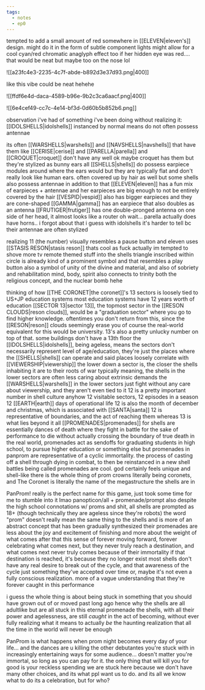 ```yaml
---
tags:
  - notes
  - ep0
---
```

tempted to add a small amount of red somewhere in [[ELEVEN|eleven's]] design. might do it in the form of subtle component lights
might allow for a cool cyan/red chromatic anaglyph effect too
if her hidden eye was red.... that would be neat but maybe too on the nose lol

![[a23fc4e3-2235-4c7f-abde-b892d3e37d93.png|400]]

like this vibe could be neat
hehehe

![[ffdf6e4d-daca-4589-b96e-9b2c3ca6aacf.png|400]]



![[6e4cef49-cc7c-4e14-bf3d-0d60b5b852b6.png]]

observation i've had of something i've been doing without realizing it: [[IDOLSHELLS|idolshells]] instanced by normal means do not often possess antennae

its often [[WARSHELLS|warshells]] and [[NAVSHELLS|navshells]] that have them
like [[CERISE|cerise]] and [[PARELLA|parella]] and [[CROQUET|croquet]] don't have any
well ok maybe croquet has them but they're stylized as bunny ears
all [[SHELLS|shells]] do possess earpiece modules around where the ears would but they are typically flat and don't really look like human ears. often covered up by hair as well
but some shells also possess antennae in addition to that
[[ELEVEN|eleven]] has a fun mix of earpieces + antennae
and her earpieces are big enough to not be entirely covered by the hair
[[VESPID|vespid]] also has bigger earpieces and they are cone-shaped
[[GAMMA|gamma]] has an earpiece that also doubles as an antenna
[[FRUTIGER|frutiger]] has one double-pronged antenna on one side of her head, it almost looks like a router
oh wait... parella actually does have horns.. i forgot about that
i guess with idolshells it's harder to tell bc their antennae are often stylized

realizing 11 (the number) visually resembles a pause button
and eleven uses [[STASIS RESON|stasis reson]]
thats cool as fuck actually
im tempted to shove more tv remote themed stuff into the shells
triangle inscribed within circle is already kind of a prominent symbol
and that resembles a play button
also a symbol of unity of the divine and material, and also of sobriety and rehabilitation
mind, body, spirit
also connects to trinity
both the religious concept, and the nuclear bomb hehe

thinking of how [[THE CORONET|the coronet]]'s 13 sectors is loosely tied to US+JP education systems
most education systems have 12 years worth of education
[[SECTOR 13|sector 13]], the topmost sector in the [[RESON CLOUDS|reson clouds]], would be a "graduation sector" where you go to find higher knowledge. oftentimes you don't return from this, since the [[RESON|reson]] clouds seemingly erase you
of course the real-world equivalent for this would be university. 13's also a pretty unlucky number on top of that. some buildings don't have a 13th floor
the [[IDOLSHELLS|idolshells]], being ageless, means the sectors don't necessarily represent level of age/education, they're just the places where the [[SHELLS|shells]] can operate and said places loosely correlate with [[VIEWERSHIP|viewership]]
the lower down a sector is, the closer the shells inhabiting it are to their roots of war typically
meaning, the shells in the lower sectors are often less caring about extrinsic demands
the [[WARSHELLS|warshells]] in the lower sectors just fight without any care about viewership, and they aren't even tied to it
12 is a pretty important number in shell culture anyhow
12 visitable sectors, 12 episodes in a season
12 [[EARTH|earth]] days of operational life
12 is also the month of december and christmas, which is associated with [[SANTA|santa]]
12 is representative of boundaries, and the act of reaching them
whereas 13 is what lies beyond it all
[[PROMENADES|promenades]] for shells are essentially dances of death where they fight in battle for the sake of performance
to die without actually crossing the boundary of true death
in the real world, promenades act as sendoffs for graduating students in high school, to pursue higher education or something else
but promenades in panprom are representative of a cyclic immortality. the process of casting off a shell through dying in combat, to then be reinstanced in a new shell
battles being called promenades are cool. god
certainly feels unique and shell-like
there is the whole thing of prom crowns literally being coronets, and The Coronet is literally the name of the megastructure the shells are in

PanProm! really is the perfect name for this game, just took some time for me to stumble into it lmao
panopticon/all + promenade/prompt
also despite the high school connotations w/ proms and shit, all shells are prompted as 18+ (though technically they are ageless since they're robots)
the word "prom" doesn't really mean the same thing to the shells and is more of an abstract concept that has been gradually synthesized
their promenades are less about the joy and excitement of finishing and more about the weight of what comes after that
this sense of forever moving forward, forever celebrating what comes next, but they never truly reach a destination, and what comes next never truly comes because of their immortality
if that destination is reached, it's because they no longer exist
most shells don't have any real desire to break out of the cycle, and that awareness of the cycle just something they've accepted over time
or, maybe it's not even a fully conscious realization. more of a vague understanding that they're forever caught in this performance

i guess the whole thing is about being stuck in something that you should have grown out of or moved past long ago
hence why the shells are all adultlike but are all stuck in this eternal promenade
the shells, with all their power and agelessness, are still _caught_ in the act of becoming, without ever fully realizing what it means to actually _be_
the haunting realization that all the time in the world will never be enough

PanProm is what happens when prom night becomes every day of your life... and the dances are u killing the other debutantes you're stuck with in increasingly entertaining ways for some audience... doesn't matter you're immortal, so long as you can pay for it.
the only thing that will kill you for good is your reckless spending
we are stuck here because we don't have many other choices, and its what ppl want us to do. and its all we know what to do
its a celebration, but for who?
